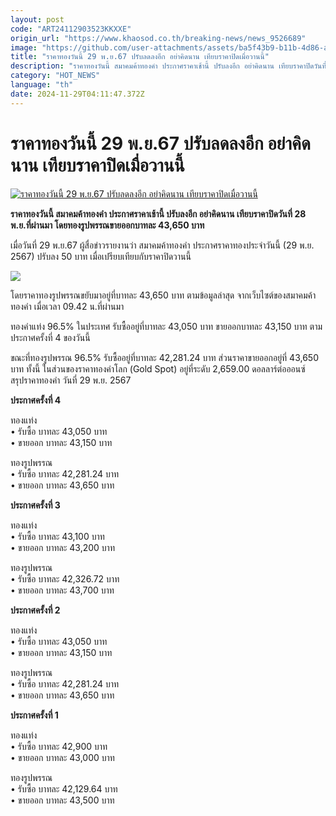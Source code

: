 ```yaml
---
layout: post
code: "ART24112903523KKXXE"
origin_url: "https://www.khaosod.co.th/breaking-news/news_9526689"
image: "https://github.com/user-attachments/assets/ba5f43b9-b11b-4d86-a720-ac7dd1c01a89"
title: "ราคาทองวันนี้ 29 พ.ย.67 ปรับลดลงอีก อย่าคิดนาน เทียบราคาปิดเมื่อวานนี้"
description: "ราคาทองวันนี้ สมาคมค้าทองคำ ประกาศราคาเช้านี้ ปรับลงอีก อย่าคิดนาน เทียบราคาปิดวันที่ 28 พ.ย.ที่ผ่านมา โดยทองรูปพรรณขายออกบาทละ 43,650 บาท"
category: "HOT_NEWS"
language: "th"
date: 2024-11-29T04:11:47.372Z
---
```


# ราคาทองวันนี้ 29 พ.ย.67 ปรับลดลงอีก อย่าคิดนาน เทียบราคาปิดเมื่อวานนี้

[![ราคาทองวันนี้ 29 พ.ย.67 ปรับลดลงอีก อย่าคิดนาน เทียบราคาปิดเมื่อวานนี้](https://www.khaosod.co.th/wpapp/uploads/2024/11/gold-2.jpg "ราคาทองวันนี้ 29 พ.ย.67 ปรับลดลงอีก อย่าคิดนาน เทียบราคาปิดเมื่อวานนี้")](https://www.khaosod.co.th/wpapp/uploads/2024/11/gold-2.jpg)

**ราคาทองวันนี้ สมาคมค้าทองคำ ประกาศราคาเช้านี้ ปรับลงอีก อย่าคิดนาน เทียบราคาปิดวันที่ 28 พ.ย.ที่ผ่านมา โดยทองรูปพรรณขายออกบาทละ 43,650 บาท**

เมื่อวันที่ 29 พ.ย.67 ผู้สื่อข่าวรายงานว่า สมาคมค้าทองคำ ประกาศราคาทองประจำวันนี้ (29 พ.ย. 2567) ปรับลง 50 บาท เมื่อเปรียบเทียบกับราคาปิดวานนี้

[![](https://www.khaosod.co.th/wpapp/uploads/2024/11/S__3678222-696x522.jpg)](https://www.khaosod.co.th/wpapp/uploads/2024/11/S__3678222.jpg)

โดยราคาทองรูปพรรณขยับมาอยู่ที่บาทละ 43,650 บาท ตามข้อมูลล่าสุด จากเว็บไซต์ของสมาคมค้าทองคำ เมื่อเวลา 09.42 น.ที่ผ่านมา

ทองคำแท่ง 96.5% ในประเทศ รับซื้ออยู่ที่บาทละ 43,050 บาท ขายออกบาทละ 43,150 บาท ตามประกาศครั้งที่ 4 ของวันนี้

ขณะที่ทองรูปพรรณ 96.5% รับซื้ออยู่ที่บาทละ 42,281.24 บาท ส่วนราคาขายออกอยู่ที่ 43,650 บาท ทั้งนี้ ในส่วนของราคาทองคำโลก (Gold Spot) อยู่ที่ระดับ 2,659.00 ดอลลาร์ต่อออนซ์  
สรุปราคาทองคำ วันที่ 29 พ.ย. 2567

**ประกาศครั้งที่ 4**

ทองแท่ง  
• รับซื้อ บาทละ 43,050 บาท  
• ขายออก บาทละ 43,150 บาท

ทองรูปพรรณ  
• รับซื้อ บาทละ 42,281.24 บาท  
• ขายออก บาทละ 43,650 บาท

**ประกาศครั้งที่ 3**

ทองแท่ง  
• รับซื้อ บาทละ 43,100 บาท  
• ขายออก บาทละ 43,200 บาท

ทองรูปพรรณ  
• รับซื้อ บาทละ 42,326.72 บาท  
• ขายออก บาทละ 43,700 บาท

**ประกาศครั้งที่ 2**

ทองแท่ง  
• รับซื้อ บาทละ 43,050 บาท  
• ขายออก บาทละ 43,150 บาท

ทองรูปพรรณ  
• รับซื้อ บาทละ 42,281.24 บาท  
• ขายออก บาทละ 43,650 บาท

**ประกาศครั้งที่ 1**

ทองแท่ง  
• รับซื้อ บาทละ 42,900 บาท  
• ขายออก บาทละ 43,000 บาท

ทองรูปพรรณ  
• รับซื้อ บาทละ 42,129.64 บาท  
• ขายออก บาทละ 43,500 บาท